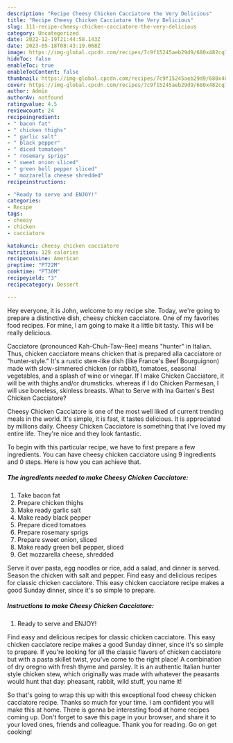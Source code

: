 ```yaml
---
description: "Recipe Cheesy Chicken Cacciatore the Very Delicious"
title: "Recipe Cheesy Chicken Cacciatore the Very Delicious"
slug: 111-recipe-cheesy-chicken-cacciatore-the-very-delicious
category: Uncategorized
date: 2022-12-19T21:44:58.143Z
date: 2023-05-18T08:43:19.068Z
image: https://img-global.cpcdn.com/recipes/7c9f15245aeb29d9/680x482cq70/cheesy-chicken-cacciatore-recipe-main-photo.jpg
hideToc: false
enableToc: true
enableTocContent: false
thumbnail: https://img-global.cpcdn.com/recipes/7c9f15245aeb29d9/680x482cq70/cheesy-chicken-cacciatore-recipe-main-photo.jpg
cover: https://img-global.cpcdn.com/recipes/7c9f15245aeb29d9/680x482cq70/cheesy-chicken-cacciatore-recipe-main-photo.jpg
author: Admin
authorAv: notfound
ratingvalue: 4.5
reviewcount: 24
recipeingredient:
- " bacon fat"
- " chicken thighs"
- " garlic salt"
- " black pepper"
- " diced tomatoes"
- " rosemary sprigs"
- " sweet onion sliced"
- " green bell pepper sliced"
- " mozzarella cheese shredded"
recipeinstructions:

- "Ready to serve and ENJOY!"
categories:
- Recipe
tags:
- cheesy
- chicken
- cacciatore

katakunci: cheesy chicken cacciatore 
nutrition: 129 calories
recipecuisine: American
preptime: "PT22M"
cooktime: "PT30M"
recipeyield: "3"
recipecategory: Dessert

---
```



Hey everyone, it is John, welcome to my recipe site. Today, we're going to prepare a distinctive dish, cheesy chicken cacciatore. One of my favorites food recipes. For mine, I am going to make it a little bit tasty. This will be really delicious.

Cacciatore (pronounced Kah-Chuh-Taw-Ree) means &#34;hunter&#34; in Italian. Thus, chicken cacciatore means chicken that is prepared alla cacciatore or &#34;hunter-style.&#34; It&#39;s a rustic stew-like dish (like France&#39;s Beef Bourguignon) made with slow-simmered chicken (or rabbit), tomatoes, seasonal vegetables, and a splash of wine or vinegar. If I make Chicken Cacciatore, it will be with thighs and/or drumsticks. whereas if I do Chicken Parmesan, I will use boneless, skinless breasts. What to Serve with Ina Garten&#39;s Best Chicken Cacciatore?

Cheesy Chicken Cacciatore is one of the most well liked of current trending meals in the world. It's simple, it is fast, it tastes delicious. It is appreciated by millions daily. Cheesy Chicken Cacciatore is something that I've loved my entire life. They're nice and they look fantastic.


To begin with this particular recipe, we have to first prepare a few ingredients. You can have cheesy chicken cacciatore using 9 ingredients and 0 steps. Here is how you can achieve that.

<!--inarticleads1-->

##### The ingredients needed to make Cheesy Chicken Cacciatore:

1. Take  bacon fat
1. Prepare  chicken thighs
1. Make ready  garlic salt
1. Make ready  black pepper
1. Prepare  diced tomatoes
1. Prepare  rosemary sprigs
1. Prepare  sweet onion, sliced
1. Make ready  green bell pepper, sliced
1. Get  mozzarella cheese, shredded


Serve it over pasta, egg noodles or rice, add a salad, and dinner is served. Season the chicken with salt and pepper. Find easy and delicious recipes for classic chicken cacciatore. This easy chicken cacciatore recipe makes a good Sunday dinner, since it&#39;s so simple to prepare. 

<!--inarticleads2-->

##### Instructions to make Cheesy Chicken Cacciatore:


1. Ready to serve and ENJOY!

Find easy and delicious recipes for classic chicken cacciatore. This easy chicken cacciatore recipe makes a good Sunday dinner, since it&#39;s so simple to prepare. If you&#39;re looking for all the classic flavors of chicken cacciatore but with a pasta skillet twist, you&#39;ve come to the right place! A combination of dry oregno with fresh thyme and parsley. It is an authentic Italian hunter style chicken stew, which originally was made with whatever the peasants would hunt that day: pheasant, rabbit, wild stuff, you name it! 

So that's going to wrap this up with this exceptional food cheesy chicken cacciatore recipe. Thanks so much for your time. I am confident you will make this at home. There is gonna be interesting food at home recipes coming up. Don't forget to save this page in your browser, and share it to your loved ones, friends and colleague. Thank you for reading. Go on get cooking!
